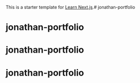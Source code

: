 This is a starter template for [Learn Next.js](https://nextjs.org/learn).# jonathan-portfolio
# jonathan-portfolio
# jonathan-portfolio
# jonathan-portfolio
